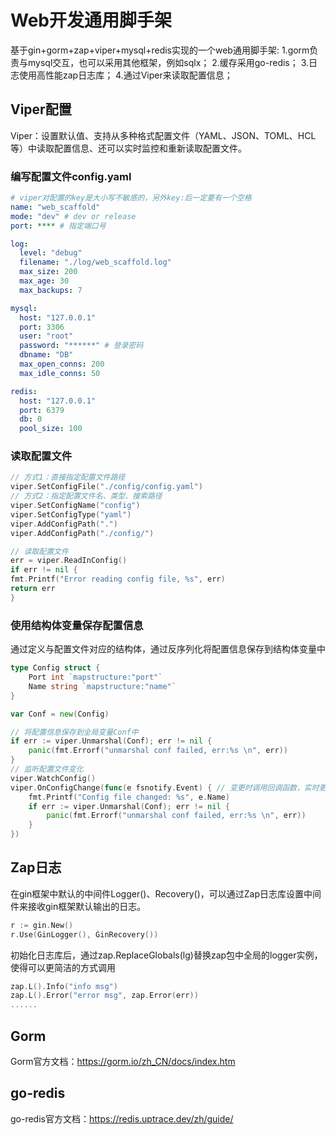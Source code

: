 # Web开发通用脚手架
基于gin+gorm+zap+viper+mysql+redis实现的一个web通用脚手架:
1.gorm负责与mysql交互，也可以采用其他框架，例如sqlx；
2.缓存采用go-redis；
3.日志使用高性能zap日志库；
4.通过Viper来读取配置信息；
## Viper配置
Viper：设置默认值、支持从多种格式配置文件（YAML、JSON、TOML、HCL等）中读取配置信息、还可以实时监控和重新读取配置文件。
### 编写配置文件config.yaml
```yaml
# viper对配置的key是大小写不敏感的，另外key:后一定要有一个空格
name: "web_scaffold"
mode: "dev" # dev or release
port: **** # 指定端口号

log:
  level: "debug"
  filename: "./log/web_scaffold.log" 
  max_size: 200
  max_age: 30
  max_backups: 7

mysql:
  host: "127.0.0.1"
  port: 3306
  user: "root"
  password: "******" # 登录密码
  dbname: "DB"
  max_open_conns: 200
  max_idle_conns: 50

redis:
  host: "127.0.0.1"
  port: 6379
  db: 0
  pool_size: 100
```
### 读取配置文件
```go
// 方式1：直接指定配置文件路径
viper.SetConfigFile("./config/config.yaml")
// 方式2：指定配置文件名、类型、搜索路径
viper.SetConfigName("config")
viper.SetConfigType("yaml")
viper.AddConfigPath(".")
viper.AddConfigPath("./config/")

// 读取配置文件
err = viper.ReadInConfig()
if err != nil {
fmt.Printf("Error reading config file, %s", err)
return err
}
```
### 使用结构体变量保存配置信息
通过定义与配置文件对应的结构体，通过反序列化将配置信息保存到结构体变量中
```go
type Config struct {
	Port int `mapstructure:"port"`
	Name string `mapstructure:"name"`
}

var Conf = new(Config)

// 将配置信息保存到全局变量Conf中
if err := viper.Unmarshal(Conf); err != nil {
	panic(fmt.Errorf("unmarshal conf failed, err:%s \n", err))
}
// 监听配置文件变化
viper.WatchConfig()
viper.OnConfigChange(func(e fsnotify.Event) { // 变更时调用回调函数，实时更新到Conf中
	fmt.Printf("Config file changed: %s", e.Name)
	if err := viper.Unmarshal(Conf); err != nil {
		panic(fmt.Errorf("unmarshal conf failed, err:%s \n", err))
	}	
})
```
## Zap日志
在gin框架中默认的中间件Logger()、Recovery()，可以通过Zap日志库设置中间件来接收gin框架默认输出的日志。
```go
r := gin.New()
r.Use(GinLogger(), GinRecovery())
```
初始化日志库后，通过zap.ReplaceGlobals(lg)替换zap包中全局的logger实例，使得可以更简洁的方式调用
```go
zap.L().Info("info msg")
zap.L().Error("error msg", zap.Error(err))
......
```
## Gorm
Gorm官方文档：https://gorm.io/zh_CN/docs/index.htm
## go-redis
go-redis官方文档：https://redis.uptrace.dev/zh/guide/

